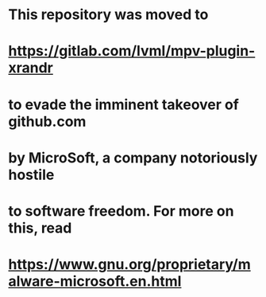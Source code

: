 # This repository was moved to
# https://gitlab.com/lvml/mpv-plugin-xrandr
# to evade the imminent takeover of github.com
# by MicroSoft, a company notoriously hostile
# to software freedom. For more on this, read
# https://www.gnu.org/proprietary/malware-microsoft.en.html
